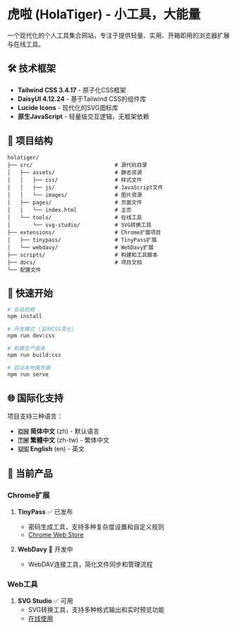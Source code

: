 # 虎啦 (HolaTiger) - 小工具，大能量

一个现代化的个人工具集合网站，专注于提供轻量、实用、开箱即用的浏览器扩展与在线工具。

## 🛠️ 技术框架

- **Tailwind CSS 3.4.17** - 原子化CSS框架
- **DaisyUI 4.12.24** - 基于Tailwind CSS的组件库
- **Lucide Icons** - 现代化的SVG图标库
- **原生JavaScript** - 轻量级交互逻辑，无框架依赖

## 📁 项目结构

```
holatiger/
├── src/                          # 源代码目录
│   ├── assets/                   # 静态资源
│   │   ├── css/                  # 样式文件
│   │   ├── js/                   # JavaScript文件
│   │   └── images/               # 图片资源
│   ├── pages/                    # 页面文件
│   │   └── index.html            # 主页
│   └── tools/                    # 在线工具
│       └── svg-studio/           # SVG转换工具
├── extensions/                   # Chrome扩展项目
│   ├── tinypass/                 # TinyPass扩展
│   └── webdavy/                  # WebDavy扩展
├── scripts/                      # 构建和工具脚本
├── docs/                         # 项目文档
└── 配置文件
```

## 🚀 快速开始

```bash
# 安装依赖
npm install

# 开发模式 (监听CSS变化)
npm run dev:css

# 构建生产版本
npm run build:css

# 启动本地服务器
npm run serve
```

## 🌐 国际化支持

项目支持三种语言：
- **🇨🇳 简体中文** (zh) - 默认语言
- **🇹🇼 繁體中文** (zh-tw) - 繁体中文
- **🇺🇸 English** (en) - 英文

## 🚀 当前产品

### Chrome扩展
1. **TinyPass** ✅ 已发布
   - 密码生成工具，支持多种复杂度设置和自定义规则
   - [Chrome Web Store](https://chromewebstore.google.com/detail/tinypass/jjfmaihmmbclkonnkkipbplhklepopne)

2. **WebDavy** 🚧 开发中
   - WebDAV连接工具，简化文件同步和管理流程

### Web工具
1. **SVG Studio** ✅ 可用
   - SVG转换工具，支持多种格式输出和实时预览功能
   - [在线使用](./src/tools/svg-studio)